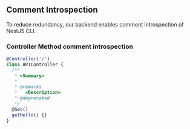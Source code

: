 ## Comment Introspection

To reduce redundancy, our backend enables comment introspection of NestJS CLI.

### Controller Method comment introspection

```ts
@Controller('/')
class APIController {
  /**
   * <Summary>
   *
   * @remarks
   *   <Description>
   * @deprecated
   */
  @Get()
  getHello() {}
}
```
